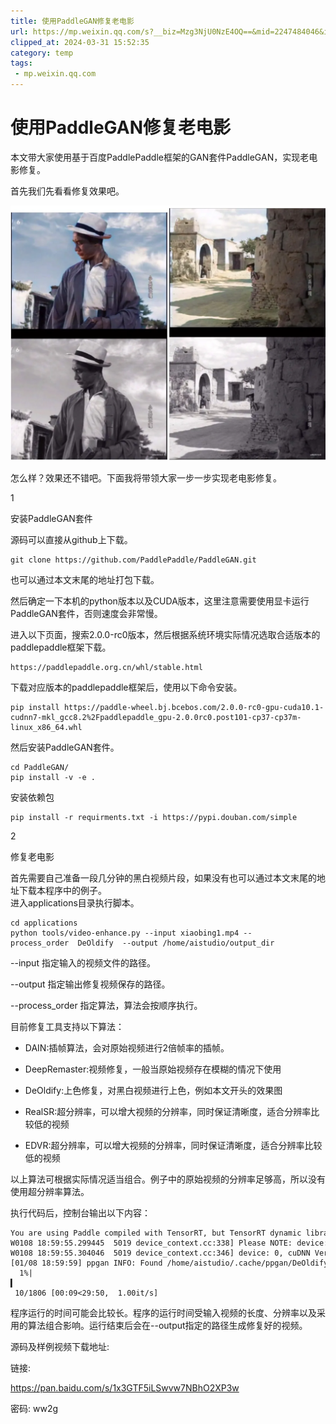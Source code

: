 ```yaml
---
title: 使用PaddleGAN修复老电影
url: https://mp.weixin.qq.com/s?__biz=Mzg3NjU0NzE4OQ==&mid=2247484046&idx=1&sn=3fcf374a29df3986a61810b25d1de5c1&chksm=cf31df94f8465682e90d49dca0a02067d2f5a32bfbe6cd61f398efec86561c40ae9577beab7b&mpshare=1&scene=1&srcid=0314mcHyfY7yeBABECC4bUqd&sharer_shareinfo=4a38e45057920b58999a968c85930fe9&sharer_shareinfo_first=4a38e45057920b58999a968c85930fe9#rd
clipped_at: 2024-03-31 15:52:35
category: temp
tags: 
 - mp.weixin.qq.com
---
```



# 使用PaddleGAN修复老电影

  

  

本文带大家使用基于百度PaddlePaddle框架的GAN套件PaddleGAN，实现老电影修复。

首先我们先看看修复效果吧。

![图片](assets/1711871555-2fd439bcafaeadfebb330ad1fc7a482c.webp)

怎么样？效果还不错吧。下面我将带领大家一步一步实现老电影修复。

  

  

1

安装PaddleGAN套件

  

源码可以直接从github上下载。

```plain
git clone https://github.com/PaddlePaddle/PaddleGAN.git
```

也可以通过本文末尾的地址打包下载。

然后确定一下本机的python版本以及CUDA版本，这里注意需要使用显卡运行PaddleGAN套件，否则速度会非常慢。

进入以下页面，搜索2.0.0-rc0版本，然后根据系统环境实际情况选取合适版本的paddlepaddle框架下载。

```plain
https://paddlepaddle.org.cn/whl/stable.html
```

下载对应版本的paddlepaddle框架后，使用以下命令安装。  

```plain
pip install https://paddle-wheel.bj.bcebos.com/2.0.0-rc0-gpu-cuda10.1-cudnn7-mkl_gcc8.2%2Fpaddlepaddle_gpu-2.0.0rc0.post101-cp37-cp37m-linux_x86_64.whl
```

然后安装PaddleGAN套件。

```plain
cd PaddleGAN/
pip install -v -e .
```

安装依赖包

```plain
pip install -r requirments.txt -i https://pypi.douban.com/simple
```

  

  

2

修复老电影

  

首先需要自己准备一段几分钟的黑白视频片段，如果没有也可以通过本文末尾的地址下载本程序中的例子。  
进入applications目录执行脚本。

```plain
cd applications
python tools/video-enhance.py --input xiaobing1.mp4 --process_order  DeOldify  --output /home/aistudio/output_dir
```

\--input 指定输入的视频文件的路径。

\--output 指定输出修复视频保存的路径。

\--process\_order 指定算法，算法会按顺序执行。

目前修复工具支持以下算法：

-   DAIN:插帧算法，会对原始视频进行2倍帧率的插帧。
    
-   DeepRemaster:视频修复，一般当原始视频存在模糊的情况下使用
    
-   DeOldify:上色修复，对黑白视频进行上色，例如本文开头的效果图
    
-   RealSR:超分辨率，可以增大视频的分辨率，同时保证清晰度，适合分辨率比较低的视频
    
-   EDVR:超分辨率，可以增大视频的分辨率，同时保证清晰度，适合分辨率比较低的视频
    

以上算法可根据实际情况适当组合。例子中的原始视频的分辨率足够高，所以没有使用超分辨率算法。

执行代码后，控制台输出以下内容：

```plain
You are using Paddle compiled with TensorRT, but TensorRT dynamic library is not found. Ignore this if TensorRT is not needed.Model DeOldify proccess start..
W0108 18:59:55.299445  5019 device_context.cc:338] Please NOTE: device: 0, CUDA Capability: 70, Driver API Version: 11.0, Runtime API Version: 10.1
W0108 18:59:55.304046  5019 device_context.cc:346] device: 0, cuDNN Version: 7.6.
[01/08 18:59:59] ppgan INFO: Found /home/aistudio/.cache/ppgan/DeOldify_stable.pdparams
  1%|▍                                                                                  | 10/1806 [00:09<29:50,  1.00it/s]
```

程序运行的时间可能会比较长。程序的运行时间受输入视频的长度、分辨率以及采用的算法组合影响。运行结束后会在--output指定的路径生成修复好的视频。

源码及样例视频下载地址:  

链接: 

https://pan.baidu.com/s/1x3GTF5iLSwvw7NBhO2XP3w

密码: ww2g